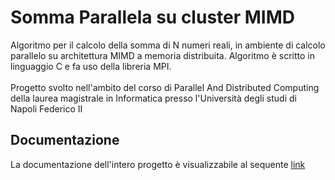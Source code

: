 # Somma Parallela su cluster MIMD
Algoritmo per il calcolo della somma di N numeri reali, in ambiente di calcolo parallelo su architettura MIMD a memoria distribuita.
Algoritmo è scritto in linguaggio C e fa uso della libreria MPI.
<br><br>
Progetto svolto nell'ambito del corso di Parallel And Distributed Computing della laurea magistrale in Informatica presso l'Università degli studi di Napoli Federico II

<h2>Documentazione</h2>
La documentazione dell'intero progetto è visualizzabile al sequente <a href="https://drive.google.com/file/d/10p53wC5LFo84MAthdLAhvuSGlwUO721X/view?usp=drive_link">link</a>
